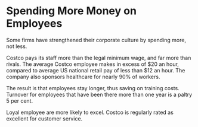 # Spending More Money on Employees

Some firms have strengthened their corporate culture by spending more, not less.

Costco pays its staff more than the legal minimum wage, and far more than rivals. The average Costco employee makes  in excess of $20 an hour, compared to average US national retail pay of less than $12 an hour. The company also sponsors healthcare for nearly 90% of workers.

The result is that employees stay longer, thus saving on training costs. Turnover for employees that have been there more than one year is a paltry 5 per cent.

Loyal employee are more likely to excel. Costco is regularly rated as excellent for customer service.